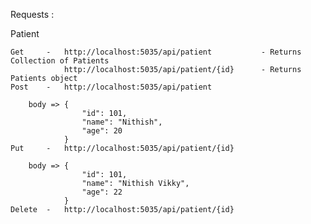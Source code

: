Requests :

Patient 

    Get     -   http://localhost:5035/api/patient           - Returns Collection of Patients 
                http://localhost:5035/api/patient/{id}      - Returns Patients object
    Post    -   http://localhost:5035/api/patient

        body => {
                    "id": 101,
                    "name": "Nithish",
                    "age": 20
                }
    Put     -   http://localhost:5035/api/patient/{id}

        body => {
                    "id": 101,
                    "name": "Nithish Vikky",
                    "age": 22
                }
    Delete  -   http://localhost:5035/api/patient/{id}


